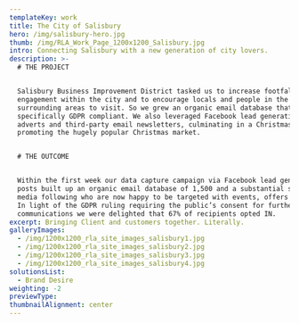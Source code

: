 ```yaml
---
templateKey: work
title: The City of Salisbury
hero: /img/salisbury-hero.jpg
thumb: /img/RLA_Work_Page_1200x1200_Salisbury.jpg
intro: Connecting Salisbury with a new generation of city lovers.
description: >-
  # THE PROJECT


  Salisbury Business Improvement District tasked us to increase footfall and
  engagement within the city and to encourage locals and people in the
  surrounding areas to visit. So we grew an organic email database that is
  specifically GDPR compliant. We also leveraged Facebook lead generation
  adverts and third-party email newsletters, culminating in a Christmas campaign
  promoting the hugely popular Christmas market.


  # THE OUTCOME


  Within the first week our data capture campaign via Facebook lead generation
  posts built up an organic email database of 1,500 and a substantial social
  media following who are now happy to be targeted with events, offers and news.
  In light of the GDPR ruling requiring the public’s consent for further
  communications we were delighted that 67% of recipients opted IN.
excerpt: Bringing Client and customers together. Literally.
galleryImages:
  - /img/1200x1200_rla_site_images_salisbury1.jpg
  - /img/1200x1200_rla_site_images_salisbury2.jpg
  - /img/1200x1200_rla_site_images_salisbury3.jpg
  - /img/1200x1200_rla_site_images_salisbury4.jpg
solutionsList:
  - Brand Desire
weighting: -2
previewType: 
thumbnailAlignment: center
---
```

